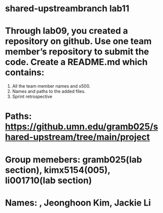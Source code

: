 # shared-upstreambranch lab11
# Through lab09, you created a repository on github. Use one team member’s repository to submit the code. Create a README.md which contains:
1. All the team member names and x500.
2. Names and paths to the added files.
3. Sprint retrospective

# Paths: https://github.umn.edu/gramb025/shared-upstream/tree/main/project

# Group memebers: gramb025(lab section), kimx5154(005), li001710(lab section)
# Names: , Jeonghoon Kim, Jackie Li
# 

